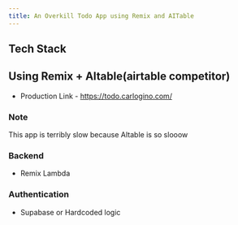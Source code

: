 ```yaml
---
title: An Overkill Todo App using Remix and AITable
---
```

## Tech Stack
## Using Remix + AItable(airtable competitor)
- Production Link - https://todo.carlogino.com/
  
### Note
This app is terribly slow because AItable is so slooow

### Backend
- Remix Lambda
### Authentication
- Supabase or Hardcoded logic